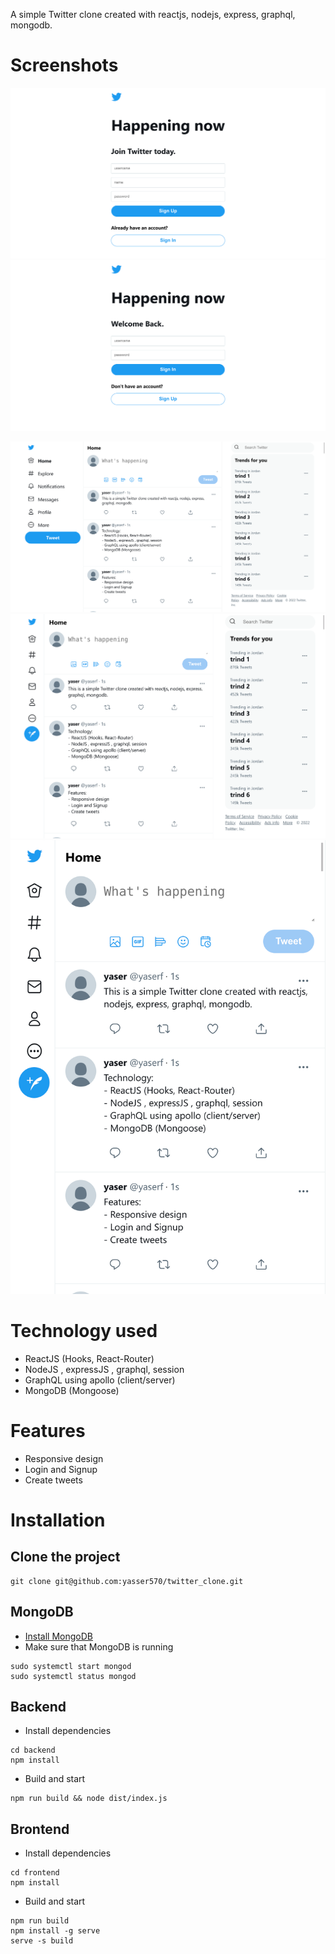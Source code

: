 A simple Twitter clone created with reactjs, nodejs, express, graphql, mongodb.

# Screenshots

!["image"](screenshots/4.png)
!["image"](screenshots/5.png)

<!-- !["image"](screenshots/6.png) -->
<!-- !["image"](screenshots/7.png) -->

!["image"](screenshots/3.png)
!["image"](screenshots/2.png)
!["image"](screenshots/1.png)

# Technology used

- ReactJS (Hooks, React-Router)
- NodeJS , expressJS , graphql, session
- GraphQL using apollo (client/server)
- MongoDB (Mongoose)

# Features

- Responsive design
- Login and Signup
- Create tweets

# Installation

## Clone the project

```shell
git clone git@github.com:yasser570/twitter_clone.git
```

## MongoDB

- [Install MongoDB](https://docs.mongodb.com/manual/administration/install-community/)
- Make sure that MongoDB is running

```shell
sudo systemctl start mongod
sudo systemctl status mongod
```

## Backend

- Install dependencies

```shell
cd backend
npm install
```

- Build and start

```shell
npm run build && node dist/index.js
```

## Brontend

- Install dependencies

```shell
cd frontend
npm install
```

- Build and start

```shell
npm run build
npm install -g serve
serve -s build
```
